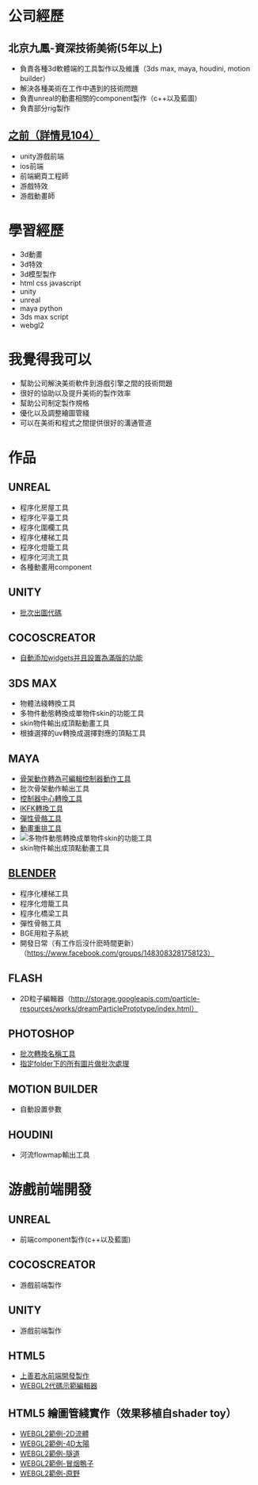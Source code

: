 # 公司經歷

## 北京九鳳-資深技術美術(5年以上)
+ 負責各種3d軟體端的工具製作以及維護（3ds max, maya, houdini, motion builder）
+ 解決各種美術在工作中遇到的技術問題
+ 負責unreal的動畫相關的component製作（c++以及藍圖）
+ 負責部分rig製作

## [之前（詳情見104）](https://pda.104.com.tw/profile/share/3B0Ll34jDYVAISjJPOrZe1XJCjxeHnu4)
+ unity游戲前端
+ ios前端
+ 前端網頁工程師
+ 游戲特效
+ 游戲動畫師

# 學習經歷
+ 3d動畫
+ 3d特效
+ 3d模型製作
+ html css javascript
+ unity
+ unreal
+ maya python
+ 3ds max script
+ webgl2

# 我覺得我可以
+ 幫助公司解決美術軟件到游戲引擎之間的技術問題
+ 很好的協助以及提升美術的製作效率
+ 幫助公司制定製作規格
+ 優化以及調整繪圖管綫
+ 可以在美術和程式之間提供很好的溝通管道

# 作品

## UNREAL
+ 程序化房屋工具
+ 程序化平臺工具
+ 程序化圍欄工具
+ 程序化樓梯工具
+ 程序化燈籠工具
+ 程序化河流工具
+ 各種動畫用component

## UNITY
+ [批次出圖代碼](https://1drv.ms/u/s!Apea4elXUnuxhMAwI3GehBq5s-9UhA?e=B736uG)

## COCOSCREATOR
+ [自動添加widgets并且設置為滿版的功能](https://store.cocos.com/app/en/detail/3112)

## 3DS MAX
+ 物體法綫轉換工具
+ 多物件動態轉換成單物件skin的功能工具
+ skin物件輸出成頂點動畫工具
+ 根據選擇的uv轉換成選擇對應的頂點工具

## MAYA
+ [骨架動作轉為可編輯控制器動作工具](https://vicyu1983.github.io/profile/assets/importSingleFBX.gif)
+ 批次骨架動作輸出工具
+ [控制器中心轉換工具](https://vicyu1983.github.io/profile/assets/transferOffset.gif)
+ [IKFK轉換工具](https://vicyu1983.github.io/profile/assets/IKFKConverter.gif)
+ [彈性骨骼工具](https://vicyu1983.github.io/profile/assets/springBone.gif)
+ [動畫重排工具](https://vicyu1983.github.io/profile/assets/rerangeAnimation.gif)
+ ![多物件動態轉換成單物件skin的功能工具](https://vicyu1983.github.io/profile/assets/VAConverter.jpg)
+ skin物件輸出成頂點動畫工具

## [BLENDER](https://github.com/VicYu1983/blenderAddon)
+ 程序化樓梯工具
+ 程序化燈籠工具
+ 程序化橋梁工具
+ 彈性骨骼工具
+ BGE用粒子系統
+ 開發日常（有工作后沒什麽時間更新）（https://www.facebook.com/groups/1483083281758123）

## FLASH
+ 2D粒子編輯器（http://storage.googleapis.com/particle-resources/works/dreamParticlePrototype/index.html）

## PHOTOSHOP
+ [批次轉換名稱工具](https://1drv.ms/u/s!Apea4elXUnuxgrd83d7cVU9fQtU8zQ?e=JuCWTZ)
+ [指定folder下的所有圖片做批次處理](https://1drv.ms/u/s!Apea4elXUnuxhMAveLSXHxhKAd65ZA?e=Tgb4JM)

## MOTION BUILDER
+ 自動設置參數

## HOUDINI
+ 河流flowmap輸出工具

# 游戲前端開發

## UNREAL
+ 前端component製作(c++以及藍圖)

## COCOSCREATOR
+ 游戲前端製作

## UNITY
+ 游戲前端製作

## HTML5
+ [上善若水前端開發製作](https://particle-979.appspot.com/manager/index.html#)
+ [WEBGL2代碼示範編輯器](https://vicyu1983.github.io/profile/webgl_example/index.html)

## HTML5 繪圖管綫實作（效果移植自shader toy）
+ [WEBGL2範例-2D流體](https://vicyu1983.github.io/profile/webgl2_example/test2DNavierStokes.html)
+ [WEBGL2範例-4D太陽](https://vicyu1983.github.io/profile/webgl2_example/test4DSun.html)
+ [WEBGL2範例-隧道](https://vicyu1983.github.io/profile/webgl2_example/testShaderToy.html)
+ [WEBGL2範例-冒烟鴨子](https://vicyu1983.github.io/profile/webgl2_example/testSmokingDuck.html)
+ [WEBGL2範例-原野](https://vicyu1983.github.io/profile/webgl2_example/testGreenFieldDiorama.html)






 
 
